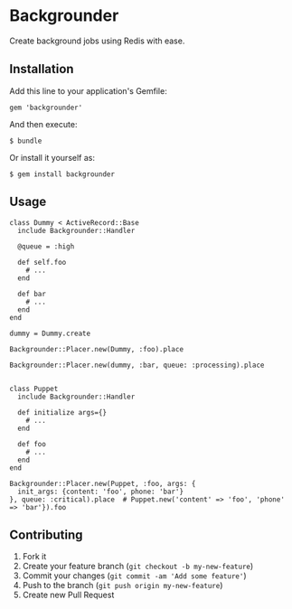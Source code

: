 # Backgrounder

Create background jobs using Redis with ease.

## Installation

Add this line to your application's Gemfile:

    gem 'backgrounder'

And then execute:

    $ bundle

Or install it yourself as:

    $ gem install backgrounder

## Usage

    class Dummy < ActiveRecord::Base
      include Backgrounder::Handler

      @queue = :high

      def self.foo
        # ...
      end

      def bar
        # ...
      end
    end

    dummy = Dummy.create

    Backgrounder::Placer.new(Dummy, :foo).place

    Backgrounder::Placer.new(dummy, :bar, queue: :processing).place


    class Puppet
      include Backgrounder::Handler

      def initialize args={}
        # ...
      end

      def foo
        # ...
      end
    end

    Backgrounder::Placer.new(Puppet, :foo, args: {
      init_args: {content: 'foo', phone: 'bar'}
    }, queue: :critical).place  # Puppet.new('content' => 'foo', 'phone' => 'bar'}).foo

## Contributing

1. Fork it
2. Create your feature branch (`git checkout -b my-new-feature`)
3. Commit your changes (`git commit -am 'Add some feature'`)
4. Push to the branch (`git push origin my-new-feature`)
5. Create new Pull Request
